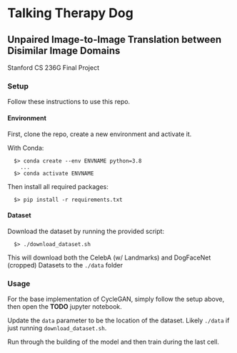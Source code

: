 # Talking Therapy Dog
## Unpaired Image-to-Image Translation between Disimilar Image Domains
Stanford CS 236G Final Project

### Setup
Follow these instructions to use this repo.
#### Environment
First, clone the repo, create a new environment and activate it.

With Conda:
```
  $> conda create --env ENVNAME python=3.8
    ...
  $> conda activate ENVNAME 
```

Then install all required packages:
```
  $> pip install -r requirements.txt
```

#### Dataset
Download the dataset by running the provided script:
```
  $> ./download_dataset.sh
```
This will download both the CelebA (w/ Landmarks) and DogFaceNet (cropped) Datasets to the `./data` folder

### Usage
For the base implementation of CycleGAN, simply follow the setup above, then open the **TODO** jupyter notebook.

Update the `data` parameter to be the location of the dataset. Likely `./data` if just running `download_dataset.sh`.

Run through the building of the model and then train during the last cell.
